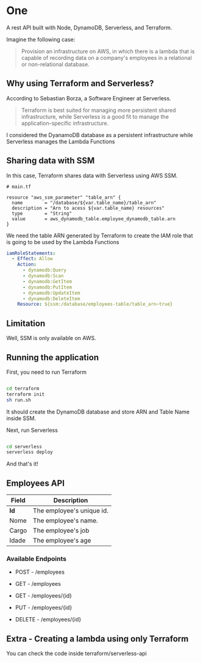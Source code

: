 # One

A rest API built with Node, DynamoDB, Serverless, and Terraform.

Imagine the following case:

> Provision an infrastructure on AWS, in which there is a lambda that is capable of recording data on a company's employees in a relational or non-relational database.

## Why using Terraform and Serverless?

According to Sebastian Borza, a Software Engineer at Serverless.

> Terraform is best suited for managing more persistent shared infrastructure, while Serverless is a good fit to manage the application-specific infrastructure.

I considered the DyanamoDB database as a persistent infrastructure while Serverless manages the Lambda Functions

## Sharing data with SSM

In this case, Terraform shares data with Serverless using AWS SSM.

```
# main.tf

resource "aws_ssm_parameter" "table_arn" {
  name        = "/database/${var.table_name}/table_arn"
  description = "Arn to acess ${var.table_name} resources"
  type        = "String"
  value       = aws_dynamodb_table.employee_dynamodb_table.arn
}

```

We need the table ARN generated by Terraform to create the IAM role that is going to be used by the Lambda Functions

```yml
iamRoleStatements:
  - Effect: Allow
    Action:
      - dynamodb:Query
      - dynamodb:Scan
      - dynamodb:GetItem
      - dynamodb:PutItem
      - dynamodb:UpdateItem
      - dynamodb:DeleteItem
    Resource: ${ssm:/database/employees-table/table_arn~true}
```

## Limitation

Well, SSM is only available on AWS.

## Running the application

First, you need to run Terraform

```bash

cd terraform
terraform init
sh run.sh

```

It should create the DynamoDB database and store ARN and Table Name inside SSM.

Next, run Serverless

```bash

cd serverless
serverless deploy

```

And that's it!

## Employees API

| Field  | Description               |
| ------ | ------------------------- |
| **Id** | The employee's unique id. |
| Nome   | The employee's name.      |
| Cargo  | The employee's job        |
| Idade  | The employee's age        |

### Available Endpoints

- POST - /employees

- GET - /employees

- GET - /employees/{id}

- PUT - /employees/{id}

- DELETE - /employees/{id}

## Extra - Creating a lambda using only Terraform

You can check the code inside terraform/serverless-api
